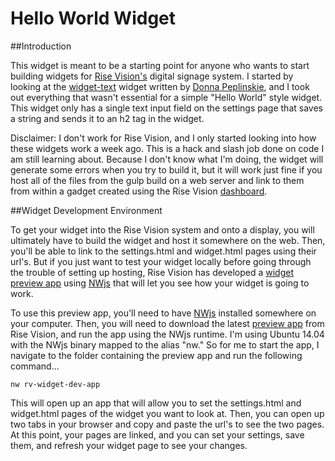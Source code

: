 # Hello World Widget

##Introduction

This widget is meant to be a starting point for anyone who wants to start building widgets for [Rise Vision's](http://www.risevision.com) digital signage system. I started by looking at the [widget-text](https://github.com/Rise-Vision/widget-text) widget written by [Donna Peplinskie](https://github.com/donnapep), and I took out everything that wasn't essential for a simple "Hello World" style widget. This widget only has a single text input field on the settings page that saves a string and sends it to an h2 tag in the widget. 

Disclaimer: I don't work for Rise Vision, and I only started looking into how these widgets work a week ago. This is a hack and slash job done on code I am still learning about. Because I don't know what I'm doing, the widget will generate some errors when you try to build it, but it will work just fine if you host all of the files from the gulp build on a web server and link to them from within a gadget created using the Rise Vision [dashboard](http://rva.risevision.com/).

##Widget Development Environment 

To get your widget into the Rise Vision system and onto a display, you will ultimately have to build the widget and host it somewhere on the web. Then, you'll be able to link to the settings.html and widget.html pages using their url's. But if you just want to test your widget locally before going through the trouble of setting up hosting, Rise Vision has developed a [widget preview app](http://192.254.220.36/~rvi/widget-preview/) using [NWjs](http://nwjs.io/) that will let you see how your widget is going to work.

To use this preview app, you'll need to have [NWjs](http://dl.nwjs.io/v0.12.1/) installed somewhere on your computer. Then, you will need to download the latest [preview app](http://192.254.220.36/~rvi/widget-preview/) from Rise Vision, and run the app using the NWjs runtime. I'm using Ubuntu 14.04 with the NWjs binary mapped to the alias "nw." So for me to start the app, I navigate to the folder containing the preview app and run the following command...

```
nw rv-widget-dev-app
```

This will open up an app that will allow you to set the settings.html and widget.html pages of the widget you want to look at. Then, you can open up two tabs in your browser and copy and paste the url's to see the two pages. At this point, your pages are linked, and you can set your settings, save them, and refresh your widget page to see your changes.
